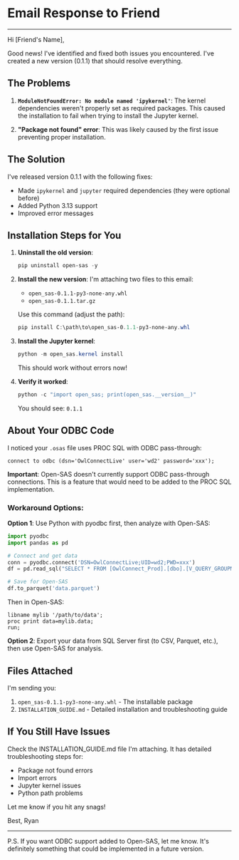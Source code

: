 # Email Response to Friend

---

Hi [Friend's Name],

Good news! I've identified and fixed both issues you encountered. I've created a new version (0.1.1) that should resolve everything.

## The Problems

1. **`ModuleNotFoundError: No module named 'ipykernel'`**: The kernel dependencies weren't properly set as required packages. This caused the installation to fail when trying to install the Jupyter kernel.

2. **"Package not found" error**: This was likely caused by the first issue preventing proper installation.

## The Solution

I've released version 0.1.1 with the following fixes:
- Made `ipykernel` and `jupyter` required dependencies (they were optional before)
- Added Python 3.13 support
- Improved error messages

## Installation Steps for You

1. **Uninstall the old version**:
   ```powershell
   pip uninstall open-sas -y
   ```

2. **Install the new version**:
   I'm attaching two files to this email:
   - `open_sas-0.1.1-py3-none-any.whl`
   - `open_sas-0.1.1.tar.gz`
   
   Use this command (adjust the path):
   ```powershell
   pip install C:\path\to\open_sas-0.1.1-py3-none-any.whl
   ```

3. **Install the Jupyter kernel**:
   ```powershell
   python -m open_sas.kernel install
   ```
   
   This should work without errors now!

4. **Verify it worked**:
   ```powershell
   python -c "import open_sas; print(open_sas.__version__)"
   ```
   You should see: `0.1.1`

## About Your ODBC Code

I noticed your `.osas` file uses PROC SQL with ODBC pass-through:

```sas
connect to odbc (dsn='OwlConnectLive' user='wd2' password='xxx');
```

**Important**: Open-SAS doesn't currently support ODBC pass-through connections. This is a feature that would need to be added to the PROC SQL implementation.

### Workaround Options:

**Option 1**: Use Python with pyodbc first, then analyze with Open-SAS:
```python
import pyodbc
import pandas as pd

# Connect and get data
conn = pyodbc.connect('DSN=OwlConnectLive;UID=wd2;PWD=xxx')
df = pd.read_sql("SELECT * FROM [OwlConnect_Prod].[dbo].[V_QUERY_GROUPMEMBERDATERANGE]", conn)

# Save for Open-SAS
df.to_parquet('data.parquet')
```

Then in Open-SAS:
```sas
libname mylib '/path/to/data';
proc print data=mylib.data;
run;
```

**Option 2**: Export your data from SQL Server first (to CSV, Parquet, etc.), then use Open-SAS for analysis.

## Files Attached

I'm sending you:
1. `open_sas-0.1.1-py3-none-any.whl` - The installable package
2. `INSTALLATION_GUIDE.md` - Detailed installation and troubleshooting guide

## If You Still Have Issues

Check the INSTALLATION_GUIDE.md file I'm attaching. It has detailed troubleshooting steps for:
- Package not found errors
- Import errors
- Jupyter kernel issues
- Python path problems

Let me know if you hit any snags!

Best,
Ryan

---

P.S. If you want ODBC support added to Open-SAS, let me know. It's definitely something that could be implemented in a future version.

